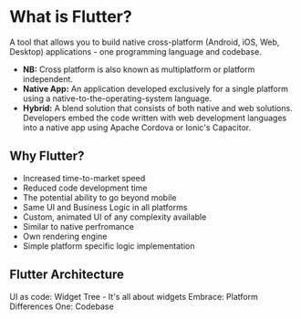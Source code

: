 # What is Flutter?
A tool that allows you to build native cross-platform (Android, iOS, Web, Desktop) applications - one programming language and codebase.

- **NB:** Cross platform is also known as multiplatform or platform independent.
- **Native App:** An application developed exclusively for a single platform using a native-to-the-operating-system language.
- **Hybrid:** A blend solution that consists of both native and web solutions. Developers embed the code written with web development languages into a native app using Apache Cordova or Ionic's Capacitor.

## Why Flutter?
- Increased time-to-market speed
- Reduced code development time
- The potential ability to go beyond mobile
- Same UI and Business Logic in all platforms
- Custom, animated UI of any complexity available
- Similar to native perfromance
- Own rendering engine
- Simple platform specific logic implementation

## Flutter Architecture
UI as code: Widget Tree - It's all about widgets
Embrace: Platform Differences
One: Codebase